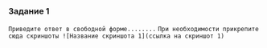 ### Задание 1

`Приведите ответ в свободной форме........`
`При необходимости прикрепитe сюда скриншоты
![Название скриншота 1](ссылка на скриншот 1)`
